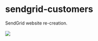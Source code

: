# sendgrid-customers
SendGrid website re-creation.
<br><br>
<a href="https://jeffnewcomer.github.io/sendgrid-customers/"><img src="https://i.imgur.com/e24gxLu.png"></a>
